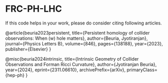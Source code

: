 # FRC-PH-LHC

If this code helps in your work, please do consider citing following articles.

@article{beuria2023persistent,
  title={Persistent homology of collider observations: When (w) hole matters},
  author={Beuria, Jyotiranjan},
  journal={Physics Letters B},
  volume={846},
  pages={138188},
  year={2023},
  publisher={Elsevier}
}

@misc{beuria2024intrinsic,
      title={Intrinsic Geometry of Collider Observations and Forman Ricci Curvature}, 
      author={Jyotiranjan Beuria},
      year={2024},
      eprint={2311.06610},
      archivePrefix={arXiv},
      primaryClass={hep-ph}
}